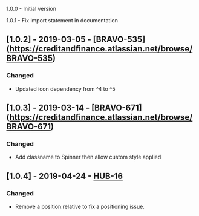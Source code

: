 1.0.0 - Initial version

1.0.1 - Fix import statement in documentation

## [1.0.2] - 2019-03-05 - [BRAVO-535] (https://creditandfinance.atlassian.net/browse/BRAVO-535)
 
### Changed
- Updated icon dependency from ^4 to ^5

## [1.0.3] - 2019-03-14 - [BRAVO-671] (https://creditandfinance.atlassian.net/browse/BRAVO-671)
 
### Changed
- Add classname to Spinner then allow custom style applied

## [1.0.4] - 2019-04-24 - [HUB-16](https://creditandfinance.atlassian.net/browse/HUB-16)
### Changed
- Remove a position:relative to fix a positioning issue.